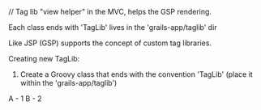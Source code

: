 




// Tag lib
"view helper" in the MVC, helps the GSP rendering.
    
Each class ends with 'TagLib' lives in the 'grails-app/taglib' dir
    
Like JSP (GSP) supports the concept of custom tag libraries.

Creating new TagLib:
1. Create a Groovy class that ends with the convention 'TagLib' (place it within the 'grails-app/taglib') 

A - 1
B - 2



